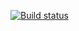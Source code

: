 [![Build status](https://ci.appveyor.com/api/projects/status/b8acurenia0asybr/branch/main?svg=true)](https://ci.appveyor.com/project/qsterin/pageobject/branch/main)
